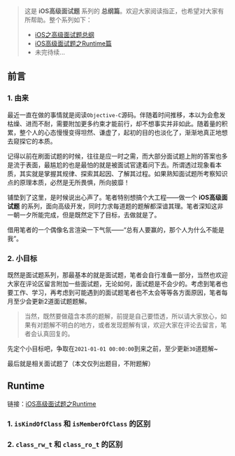 > 这是 **iOS高级面试题** 系列的 **总纲篇**。欢迎大家阅读指正，也希望对大家有所帮助。整个系列如下：
> * [iOS之高级面试题总纲](https://github.com/ConstantCody/blogs/blob/master/面试题解/iOS/总纲.md)
> * [iOS高级面试题之Runtime篇](https://github.com/ConstantCody/blogs/blob/master/面试题解/iOS/Runtime.md)
> * 未完待续...

## 前言

### 1. 由来

最近一直在做的事情就是阅读`Objective-C`源码。伴随着时间推移，本以为会愈发枯燥、进而不耐，需要附加更多约束才能前行，却不想事实并非如此。随着量的积累，整个人的心态慢慢变得坦然、谦虚了，起初的目的也淡化了，渐渐地真正地想去窥探它的本质。

记得以前在刷面试题的时候，往往是应一时之需，而大部分面试题上附的答案也多是流于表面，最尴尬的也是最怕的就是被面试官逮着问下去。所谓透过现象看本质，其实就是掌握其规律、探索其起因、了解其过程。如果熟知面试题所考察知识点的原理本质，必然是无所畏惧，所向披靡！

铺垫到了这里，是时候说出心声了。笔者特别想搞个大工程——做一个 **iOS高级面试题** 的系列，面向高级开发，同时力求每道题的题解都深谙其理。笔者深知这非一朝一夕所能完成，但是既然定下了目标，去做就是了。

借用笔者的一个偶像名言渲染一下气氛——“总有人要赢的，那个人为什么不能是我”。

### 2. 小目标

既然是面试题系列，那最基本的就是面试题，笔者会自行准备一部分，当然也欢迎大家在评论区留言附加一些面试题，无论如何，面试题是不会少的。考虑到笔者也要工作、学习，再考虑到可能遇到的面试题笔者也不太会等等各方面原因，笔者每月至少会更新2道面试题题解。

> 当然，既然要做蕴含本质的题解，前提是自己要悟透，所以请大家放心，如果有对题解不明白的地方，或者发现题解有误，欢迎大家在评论去留言，笔者会认真回复的。

先定个小目标吧，争取在`2021-01-01 00:00:00`到来之前，至少更新`30`道题解~

最后就是相关面试题了（本文仅列出题目，不附题解）

## Runtime

链接：[iOS高级面试题之Runtime](https://github.com/ConstantCody/blogs/blob/master/面试题解/iOS/Runtime.md)

### 1. `isKindOfClass` 和 `isMemberOfClass` 的区别
### 2. `class_rw_t` 和 `class_ro_t` 的区别

<!--## Block、多线程与内存管理-->

<!--## 第三方框架篇-->

<!--## 网络篇-->

<!--## 数据结构与算法篇-->



